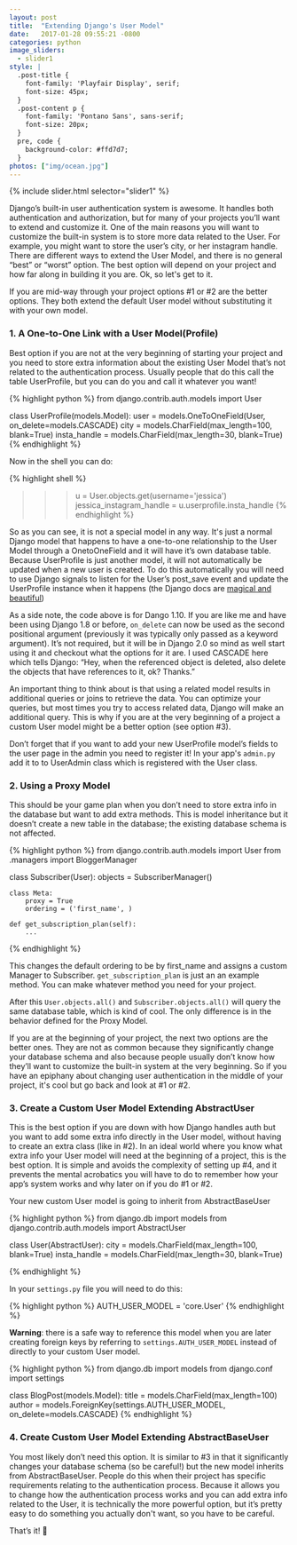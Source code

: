 ```yaml
---
layout: post
title:  "Extending Django's User Model"
date:   2017-01-28 09:55:21 -0800
categories: python
image_sliders:
  - slider1
style: |
  .post-title {
    font-family: 'Playfair Display', serif;
    font-size: 45px;
  }
  .post-content p {
    font-family: 'Pontano Sans', sans-serif;
    font-size: 20px;
  }
  pre, code {
    background-color: #ffd7d7;
  }
photos: ["img/ocean.jpg"]
---
```


{% include slider.html selector="slider1" %}

Django’s built-in user authentication system is awesome. It handles both authentication and authorization, but for many of your projects you’ll want to extend and customize it. One of the main reasons you will want to customize the built-in system is to store more data related to the User. For example, you might want to store the user’s city, or her instagram handle. There are different ways to extend the User Model, and there is no general “best” or “worst” option. The best option will depend on your project and how far along in building it you are. Ok, so let's get to it.

If you are mid-way through your project options #1 or #2 are the better options. They both extend the default User model without substituting it with your own model.

### 1. A One-to-One Link with a User Model(Profile)

Best option if you are not at the very beginning of starting your project and you need to store extra information about the existing User Model that’s not related to the authentication process. Usually people that do this call the table UserProfile, but you can do you and call it whatever you want!

{% highlight python %}
from django.contrib.auth.models import User

class UserProfile(models.Model):
    user = models.OneToOneField(User, on_delete=models.CASCADE)
    city = models.CharField(max_length=100, blank=True)
    insta_handle = models.CharField(max_length=30, blank=True)
{% endhighlight %}


Now in the shell you can do:

{% highlight shell %}
>>> u = User.objects.get(username='jessica')
>>> jessica_instagram_handle = u.userprofile.insta_handle
{% endhighlight %}

So as you can see, it is not a special model in any way. It's just a normal Django model that happens to have a one-to-one relationship to the User Model through a OnetoOneField and it will have it’s own database table. Because UserProfile is just another model, it will not automatically be updated when a new user is created. To do this automatically you will need to use Django signals to listen for the User’s post_save event and update the UserProfile instance when it happens (the Django docs are [magical and beautiful][django-docs])

As a side note, the code above is for Dango 1.10. If you are like me and have been using Django 1.8 or before, `on_delete` can now be used as the second positional argument (previously it was typically only passed as a keyword argument). It’s not required, but it will be in Django 2.0 so mind as well start using it and checkout what the options for it are. I used CASCADE here which tells Django: “Hey, when the referenced object is deleted, also delete the objects that have references to it, ok? Thanks.”

An important thing to think about is that using a related model results in additional queries or joins to retrieve the data. You can optimize your queries, but most times you try to access related data, Django will make an additional query. This is why if you are at the very beginning of a project a custom User model might be a better option (see option  #3).

Don’t forget that if you want to add your new UserProfile model’s fields to the user page in the admin you need to register it! In your app's `admin.py` add it to to UserAdmin class which is registered with the User class.


### 2. Using a Proxy Model

This should be your game plan when you don’t need to store extra info in the database but want to add extra methods. This is model inheritance but it doesn’t create a new table in the database; the existing database schema is not affected.

{% highlight python %}
from django.contrib.auth.models import User
from .managers import BloggerManager

class Subscriber(User):
    objects = SubscriberManager()

    class Meta:
        proxy = True
        ordering = ('first_name', )

    def get_subscription_plan(self):
        ...
{% endhighlight %}

This changes the default ordering to be by first_name and assigns a custom Manager to Subscriber. `get_subscription_plan` is just an an example method. You can make whatever method you need for your project.

After this `User.objects.all()` and `Subscriber.objects.all()` will query the same database table, which is kind of cool. The only difference is in the behavior defined for the Proxy Model.

If you are at the beginning of your project, the next two options are the better ones. They are not as common because they significantly change your database schema and also because people usually don’t know how they’ll want to customize the built-in system at the very beginning. So if you have an epiphany about changing user authentication in the middle of your project, it's cool but go back and look at #1 or #2.


### 3. Create a Custom User Model Extending AbstractUser

This is the best option if you are down with how Django handles auth but you want to add some extra info directly in the User model, without having to create an extra class (like in #2). In an ideal world where you know what extra info your User model will need at the beginning of a project, this is the best option. It is simple and avoids the complexity of setting up #4, and it prevents the mental acrobatics you will have to do to remember how your app’s system works and why later on if you do #1 or #2.

Your new custom User model is going to inherit from AbstractBaseUser

{% highlight python %}
from django.db import models
from django.contrib.auth.models import AbstractUser

class User(AbstractUser):
    city = models.CharField(max_length=100, blank=True)
    insta_handle = models.CharField(max_length=30, blank=True)

{% endhighlight %}

In your `settings.py` file you will need to do this:

{% highlight python %}
AUTH_USER_MODEL = 'core.User'
{% endhighlight %}

**Warning**: there is a safe way to reference this model when you are later creating foreign keys by referring to `settings.AUTH_USER_MODEL` instead of directly to your custom User model.

{% highlight python %}
from django.db import models
from django.conf import settings

class BlogPost(models.Model):
    title = models.CharField(max_length=100)
    author = models.ForeignKey(settings.AUTH_USER_MODEL, on_delete=models.CASCADE)
{% endhighlight %}

### 4. Create Custom User Model Extending AbstractBaseUser

You most likely don’t need this option. It is similar to #3 in that it significantly changes your database schema (so be careful!) but the new model inherits from AbstractBaseUser. People do this when their project has specific requirements relating to the authentication process. Because it allows you to change how the authentication process works and you can add extra info related to the User, it is technically the more powerful option, but it’s pretty easy to do something you actually don't want, so you have to be careful.

That’s it! 👋

[django-docs]: https://docs.djangoproject.com/en/1.10/ref/signals/#post-save
